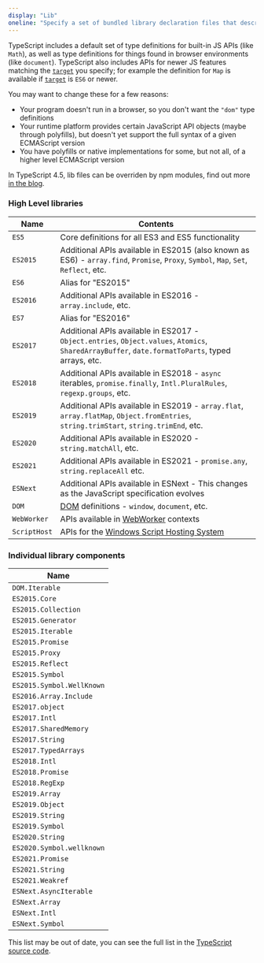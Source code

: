 ```yaml
---
display: "Lib"
oneline: "Specify a set of bundled library declaration files that describe the target runtime environment."
---
```


TypeScript includes a default set of type definitions for built-in JS APIs (like `Math`), as well as type definitions for things found in browser environments (like `document`).
TypeScript also includes APIs for newer JS features matching the [`target`](#target) you specify; for example the definition for `Map` is available if [`target`](#target) is `ES6` or newer.

You may want to change these for a few reasons:

- Your program doesn't run in a browser, so you don't want the `"dom"` type definitions
- Your runtime platform provides certain JavaScript API objects (maybe through polyfills), but doesn't yet support the full syntax of a given ECMAScript version
- You have polyfills or native implementations for some, but not all, of a higher level ECMAScript version

In TypeScript 4.5, lib files can be overriden by npm modules, find out more [in the blog](https://devblogs.microsoft.com/typescript/announcing-typescript-4-5-beta/#supporting-lib-from-node_modules).

### High Level libraries

| Name         | Contents                                                                                                                                          |
| ------------ | ------------------------------------------------------------------------------------------------------------------------------------------------- |
| `ES5`        | Core definitions for all ES3 and ES5 functionality                                                                                                |
| `ES2015`     | Additional APIs available in ES2015 (also known as ES6) - `array.find`, `Promise`, `Proxy`, `Symbol`, `Map`, `Set`, `Reflect`, etc.               |
| `ES6`        | Alias for "ES2015"                                                                                                                                |
| `ES2016`     | Additional APIs available in ES2016 - `array.include`, etc.                                                                                       |
| `ES7`        | Alias for "ES2016"                                                                                                                                |
| `ES2017`     | Additional APIs available in ES2017 - `Object.entries`, `Object.values`, `Atomics`, `SharedArrayBuffer`, `date.formatToParts`, typed arrays, etc. |
| `ES2018`     | Additional APIs available in ES2018 - `async` iterables, `promise.finally`, `Intl.PluralRules`, `regexp.groups`, etc.                             |
| `ES2019`     | Additional APIs available in ES2019 - `array.flat`, `array.flatMap`, `Object.fromEntries`, `string.trimStart`, `string.trimEnd`, etc.             |
| `ES2020`     | Additional APIs available in ES2020 - `string.matchAll`, etc.                                                                                     |
| `ES2021`     | Additional APIs available in ES2021 - `promise.any`, `string.replaceAll` etc.                                                                     |
| `ESNext`     | Additional APIs available in ESNext - This changes as the JavaScript specification evolves                                                        |
| `DOM`        | [DOM](https://developer.mozilla.org/docs/Glossary/DOM) definitions - `window`, `document`, etc.                                                   |
| `WebWorker`  | APIs available in [WebWorker](https://developer.mozilla.org/docs/Web/API/Web_Workers_API/Using_web_workers) contexts                              |
| `ScriptHost` | APIs for the [Windows Script Hosting System](https://wikipedia.org/wiki/Windows_Script_Host)                                                      |

### Individual library components

| Name                      |
| ------------------------- |
| `DOM.Iterable`            |
| `ES2015.Core`             |
| `ES2015.Collection`       |
| `ES2015.Generator`        |
| `ES2015.Iterable`         |
| `ES2015.Promise`          |
| `ES2015.Proxy`            |
| `ES2015.Reflect`          |
| `ES2015.Symbol`           |
| `ES2015.Symbol.WellKnown` |
| `ES2016.Array.Include`    |
| `ES2017.object`           |
| `ES2017.Intl`             |
| `ES2017.SharedMemory`     |
| `ES2017.String`           |
| `ES2017.TypedArrays`      |
| `ES2018.Intl`             |
| `ES2018.Promise`          |
| `ES2018.RegExp`           |
| `ES2019.Array`            |
| `ES2019.Object`           |
| `ES2019.String`           |
| `ES2019.Symbol`           |
| `ES2020.String`           |
| `ES2020.Symbol.wellknown` |
| `ES2021.Promise`          |
| `ES2021.String`           |
| `ES2021.Weakref`          |
| `ESNext.AsyncIterable`    |
| `ESNext.Array`            |
| `ESNext.Intl`             |
| `ESNext.Symbol`           |

This list may be out of date, you can see the full list in the [TypeScript source code](https://github.com/microsoft/TypeScript/tree/main/lib).
